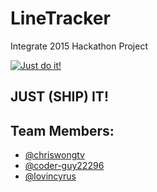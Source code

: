 # LineTracker
Integrate 2015 Hackathon Project

[![Just do it!](https://media0.giphy.com/media/GcSqyYa2aF8dy/200.gif)](https://media0.giphy.com/media/GcSqyYa2aF8dy/200.gif)

## JUST (SHIP) IT!

## Team Members:
* [@chriswongtv](https://github.com/chriswongtv)
* [@coder-guy22296](https://github.com/coder-guy22296)
* [@lovincyrus](https://github.com/lovincyrus)

